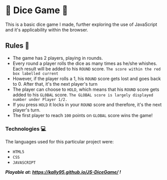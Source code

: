 # :game_die: Dice Game :game_die:

This is a basic dice game I made, further exploring the use of JavaScript and it's applicability within the browser.

## Rules :pushpin:

- The game has 2 players, playing in rounds.
- Every round a player rolls the dice as many times as he/she whishes. Each result will be added to his ```ROUND``` score. ```The score within the red box labelled current```
- However, if the player rolls a 1, his ```ROUND``` score gets lost and goes back to 0. After that, it's the next player's turn
- The player can choose to ```HOLD```, which means that his ```ROUND``` score gets added to his ```GL0BAL``` score. ```The GLOBAL score is largely displayed number under Player 1/2.```
- If you press ```HOLD``` it locks in your ```ROUND``` score and therefore, it's the next player's turn.
- The first player to reach ```100``` points on ```GLOBAL``` score wins the game!

### Technologies :computer:	
The languages used for this particular project were:

* ```HTML5```
* ```CSS```
* ```JAVASCRIPT```


***Playable at: https://kally95.github.io/JS-DiceGame/ !***

